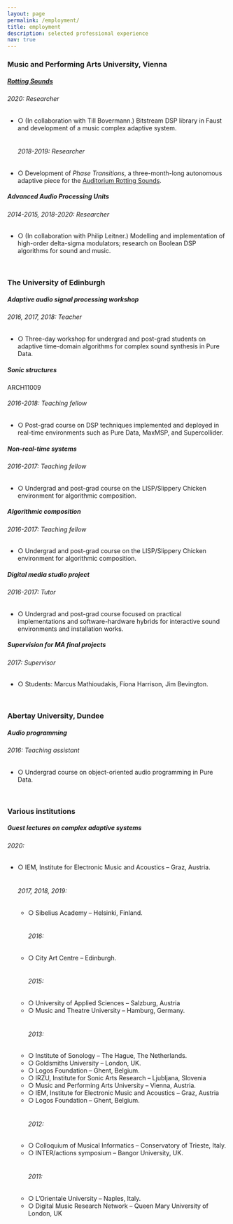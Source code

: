 ```yaml
---
layout: page
permalink: /employment/
title: employment
description: selected professional experience
nav: true
---
```


<h3 class="mt-4">Music and Performing Arts University, Vienna</h3>

<div class="card mt-3">
  <div class="p-3">
    <div class="row">
      <div class="col-sm-10">
        <h5 class="font-weight-bold"><a href="https://rottingsounds.org/" target="_blank">Rotting Sounds</a></h5>
      </div>
      <div class="col-sm-2 text-left text-sm-right">
      </div>
    </div>
    <h6 class="font-italic mt-2 mt-sm-0">2020: Researcher</h6>
    <ul class="card-text font-weight-light list-group list-group-flush">
      <li class="list-group-item">○ (In collaboration with Till Bovermann.) Bitstream DSP library in Faust and development of a music complex adaptive system.</li>
    <br>
    <h6 class="font-italic mt-2 mt-sm-0">2018-2019: Researcher</h6>
      <li class="list-group-item">○ Development of <i>Phase Transitions</i>, a three-month-long autonomous adaptive piece for the <a href="https://rottingsounds.org/category/threads/auditorium/" target="_blank">Auditorium Rotting Sounds</a>.</li>
    </ul>
  </div>
</div>

<div class="card mt-3">
  <div class="p-3">
    <div class="row">
      <div class="col-sm-10">
        <h5 class="font-weight-bold">Advanced Audio Processing Units</h5>
      </div>
      <div class="col-sm-2 text-left text-sm-right">
      </div>
    </div>
    <h6 class="font-italic mt-2 mt-sm-0">2014-2015, 2018-2020: Researcher</h6>
    <ul class="card-text font-weight-light list-group list-group-flush">
      <li class="list-group-item">○ (In collaboration with Philip Leitner.) Modelling and implementation of high-order delta-sigma modulators; research on Boolean DSP algorithms for sound and music.</li>
    </ul>
  </div>
</div>

<br>

<h3 class="mt-4">The University of Edinburgh</h3>

<div class="card mt-3">
  <div class="p-3">
    <div class="row">
      <div class="col-sm-10">
        <h5 class="font-weight-bold">Adaptive audio signal processing workshop</h5>
      </div>
      <div class="col-sm-2 text-left text-sm-right">
      </div>
    </div>
    <h6 class="font-italic mt-2 mt-sm-0">2016, 2017, 2018: Teacher</h6>
    <ul class="card-text font-weight-light list-group list-group-flush">
      <li class="list-group-item">○ Three-day workshop for undergrad and post-grad students on adaptive time-domain algorithms for complex sound synthesis in Pure Data.</li>
    </ul>
  </div>
</div>

<div class="card mt-3">
  <div class="p-3">
    <div class="row">
      <div class="col-sm-10">
        <h5 class="font-weight-bold">Sonic structures</h5>
      </div>
      <div class="col-sm-2 text-left text-sm-right">
        <span class="badge font-weight-bold light-green darken-1 text-uppercase align-middle">
            ARCH11009
        </span>
      <div class="col-sm-2 text-left text-sm-right">
      </div>
    </div>
    <h6 class="font-italic mt-2 mt-sm-0">2016-2018: Teaching fellow</h6>
    <ul class="card-text font-weight-light list-group list-group-flush">
      <li class="list-group-item">○ Post-grad course on DSP techniques implemented and deployed in real-time environments such as Pure Data, MaxMSP, and Supercollider.</li>
    </ul>
  </div>
</div>

<div class="card mt-3">
  <div class="p-3">
    <div class="row">
      <div class="col-sm-10">
        <h5 class="font-weight-bold">Non-real-time systems</h5>
      </div>
      <div class="col-sm-2 text-left text-sm-right">
      </div>
    </div>
    <h6 class="font-italic mt-2 mt-sm-0">2016-2017: Teaching fellow</h6>
    <ul class="card-text font-weight-light list-group list-group-flush">
      <li class="list-group-item">○ Undergrad and post-grad course on the LISP/Slippery Chicken environment for algorithmic composition.</li>
    </ul>
  </div>
</div>

<div class="card mt-3">
  <div class="p-3">
    <div class="row">
      <div class="col-sm-10">
        <h5 class="font-weight-bold">Algorithmic composition</h5>
      </div>
      <div class="col-sm-2 text-left text-sm-right">
      </div>
    </div>
    <h6 class="font-italic mt-2 mt-sm-0">2016-2017: Teaching fellow</h6>
    <ul class="card-text font-weight-light list-group list-group-flush">
      <li class="list-group-item">○ Undergrad and post-grad course on the LISP/Slippery Chicken environment for algorithmic composition.</li>
    </ul>
  </div>
</div>


<div class="card mt-3">
  <div class="p-3">
    <div class="row">
      <div class="col-sm-10">
        <h5 class="font-weight-bold">Digital media studio project</h5>
      </div>
      <div class="col-sm-2 text-left text-sm-right">
      </div>
    </div>
    <h6 class="font-italic mt-2 mt-sm-0">2016-2017: Tutor</h6>
    <ul class="card-text font-weight-light list-group list-group-flush">
      <li class="list-group-item">○ Undergrad and post-grad course focused on practical implementations and software-hardware hybrids for interactive sound environments and installation works.</li>
    </ul>
  </div>
</div>

<div class="card mt-3">
  <div class="p-3">
    <div class="row">
      <div class="col-sm-10">
        <h5 class="font-weight-bold">Supervision for MA final projects</h5>
      </div>
      <div class="col-sm-2 text-left text-sm-right">
      </div>
    </div>
    <h6 class="font-italic mt-2 mt-sm-0">2017: Supervisor</h6>
    <ul class="card-text font-weight-light list-group list-group-flush">
      <li class="list-group-item">○ Students: Marcus Mathioudakis, Fiona Harrison, Jim Bevington.</li>
    </ul>
  </div>
</div>

<br>

<h3 class="mt-4">Abertay University, Dundee</h3>

<div class="card mt-3">
  <div class="p-3">
    <div class="row">
      <div class="col-sm-10">
        <h5 class="font-weight-bold">Audio programming</h5>
      </div>
      <div class="col-sm-2 text-left text-sm-right">
      </div>
    </div>
    <h6 class="font-italic mt-2 mt-sm-0">2016: Teaching assistant</h6>
    <ul class="card-text font-weight-light list-group list-group-flush">
      <li class="list-group-item">○ Undergrad course on object-oriented audio programming in Pure Data.</li>
    </ul>
  </div>
</div>

<br>

<h3 class="mt-4">Various institutions</h3>

<div class="card mt-3">
    <div class="p-3">
        <div class="row">
            <div class="col-sm-10">
                <h5 class="font-weight-bold">Guest lectures on complex adaptive systems</h5>
            </div>
        </div>
        <h6 class="font-italic mt-2 mt-sm-0">2020:</h6>
        <ul class="card-text font-weight-light list-group list-group-flush">
        <li class="list-group-item">○ IEM, Institute for Electronic Music and Acoustics – Graz, Austria.</li>
        <br>
        <h6 class="font-italic mt-2 mt-sm-0">2017, 2018, 2019:</h6>
        <ul class="card-text font-weight-light list-group list-group-flush">
        <li class="list-group-item">○ Sibelius Academy – Helsinki, Finland.</li>
        <br>
        <h6 class="font-italic mt-2 mt-sm-0">2016:</h6>
        <li class="list-group-item">○ City Art Centre – Edinburgh.</li>
        <br>
        <h6 class="font-italic mt-2 mt-sm-0">2015:</h6>
        <li class="list-group-item">○ University of Applied Sciences – Salzburg, Austria</li>
        <li class="list-group-item">○ Music and Theatre University – Hamburg, Germany.</li>
        <br>
        <h6 class="font-italic mt-2 mt-sm-0">2013:</h6>
        <li class="list-group-item">○ Institute of Sonology – The Hague, The Netherlands.</li>
        <li class="list-group-item">○ Goldsmiths University – London, UK.</li>
        <li class="list-group-item">○ Logos Foundation – Ghent, Belgium.</li>
        <li class="list-group-item">○ IRZU, Institute for Sonic Arts Research – Ljubljana, Slovenia</li>
        <li class="list-group-item">○ Music and Performing Arts University – Vienna, Austria.</li>
        <li class="list-group-item">○  IEM, Institute for Electronic Music and Acoustics – Graz, Austria</li>
        <li class="list-group-item">○ Logos Foundation – Ghent, Belgium.</li>
        <br>
        <h6 class="font-italic mt-2 mt-sm-0">2012:</h6>
        <li class="list-group-item">○ Colloquium of Musical Informatics – Conservatory of Trieste, Italy.</li>
        <li class="list-group-item">○ INTER/actions symposium – Bangor University, UK.</li>
        <br>
        <h6 class="font-italic mt-2 mt-sm-0">2011:</h6>
        <li class="list-group-item">○ L’Orientale University – Naples, Italy.</li>
        <li class="list-group-item">○ Digital Music Research Network – Queen Mary University of London, UK</li>
        </ul>
